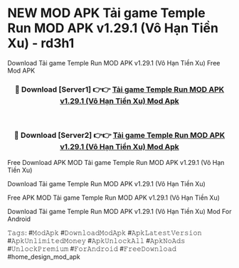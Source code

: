 # NEW MOD APK Tải game Temple Run MOD APK v1.29.1 (Vô Hạn Tiền Xu) - rd3h1
Download Tải game Temple Run MOD APK v1.29.1 (Vô Hạn Tiền Xu) Free Mod APK

<div align="center">
<h3>🔴 Download [Server1] 👉👉 <a href="https://apk-comot.site?title=Tải_game_Temple_Run_MOD_APK_v1.29.1_(Vô_Hạn_Tiền_Xu)">Tải game Temple Run MOD APK v1.29.1 (Vô Hạn Tiền Xu) Mod Apk</a></h3><br>

<h3>🔴 Download [Server2] 👉👉 <a href="https://apk-comot.site?title=Tải_game_Temple_Run_MOD_APK_v1.29.1_(Vô_Hạn_Tiền_Xu)">Tải game Temple Run MOD APK v1.29.1 (Vô Hạn Tiền Xu) Mod Apk</a></h3>
</div>


Free Download APK MOD Tải game Temple Run MOD APK v1.29.1 (Vô Hạn Tiền Xu)

Download Tải game Temple Run MOD APK v1.29.1 (Vô Hạn Tiền Xu) 

Free APK MOD Tải game Temple Run MOD APK v1.29.1 (Vô Hạn Tiền Xu) 

Download Tải game Temple Run MOD APK v1.29.1 (Vô Hạn Tiền Xu) Mod For Android

𝚃𝚊𝚐𝚜: #𝙼𝚘𝚍𝙰𝚙𝚔 #𝙳𝚘𝚠𝚗𝚕𝚘𝚊𝚍𝙼𝚘𝚍𝙰𝚙𝚔 #𝙰𝚙𝚔𝙻𝚊𝚝𝚎𝚜𝚝𝚅𝚎𝚛𝚜𝚒𝚘𝚗 #𝙰𝚙𝚔𝚄𝚗𝚕𝚒𝚖𝚒𝚝𝚎𝚍𝙼𝚘𝚗𝚎𝚢 #𝙰𝚙𝚔𝚄𝚗𝚕𝚘𝚌𝚔𝙰𝚕𝚕 #𝙰𝚙𝚔𝙽𝚘𝙰𝚍𝚜 #𝚄𝚗𝚕𝚘𝚌𝚔𝙿𝚛𝚎𝚖𝚒𝚞𝚖 #𝙵𝚘𝚛𝙰𝚗𝚍𝚛𝚘𝚒𝚍 #𝙵𝚛𝚎𝚎𝙳𝚘𝚠𝚗𝚕𝚘𝚊𝚍 #home_design_mod_apk
